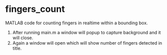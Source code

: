 # fingers_count  
MATLAB code for counting fingers in realtime within a bounding box.  
1. After running main.m a window will popup to capture background and it will close.  
2. Again a window will open which will show number of fingers detected in title. 

